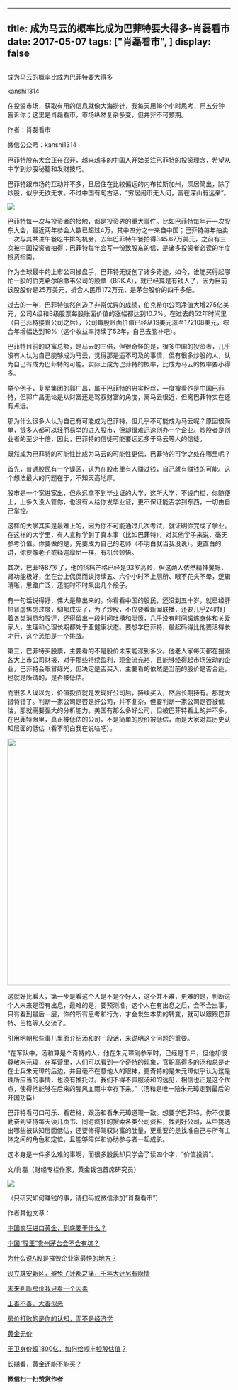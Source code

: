 
---
title:  成为马云的概率比成为巴菲特要大得多-肖磊看市
date: 2017-05-07
tags: ["肖磊看市", ]
display: false
---


## 



成为马云的概率比成为巴菲特要大得多




kanshi1314




在投资市场，获取有用的信息就像大海捞针，我每天用18个小时思考，用五分钟告诉你；这里是肖磊看市，市场纵然复杂多变，但并非不可预期。


作者：肖磊看市

微信公众号：kanshi1314



巴菲特股东大会正在召开，越来越多的中国人开始关注巴菲特的投资理念，希望从中学到炒股秘籍和发财技巧。



巴菲特跟市场的互动并不多，且居住在比较偏远的内布拉斯加州，深居简出，除了炒股，似乎无欲无求。不过中国有句古话，“穷居闹市无人问，富在深山有远亲”。



<img data-s="300,640" data-type="jpeg" src="http://mmbiz.qpic.cn/mmbiz_jpg/rIYcHn0KrPSpGNDUtq1nBeI02WlQMtssk9CbHd2sia0ZnJ2jGWmqHcTIyMJRSKOVk5licuMicCqW2ekPxNcW5R6CA/0?wx_fmt=jpeg" data-ratio="0.4726247987117552" data-w="1242"/>



巴菲特每一次与投资者的接触，都是投资界的重大事件。比如巴菲特每年开一次股东大会，最近两年参会人数已超过4万，其中四分之一来自中国；巴菲特每年拍卖一次与其共进午餐吃牛排的机会，去年巴菲特午餐拍得345.67万美元，之前有三次被中国投资者拍得；巴菲特每年会写一份致股东的信，是诸多投资者必读的年度投资指南。&nbsp;



作为全球最牛的上市公司操盘手，巴菲特无疑创了诸多奇迹，如今，谁能买得起哪怕一股的伯克希尔哈撒韦公司的股票（BRK.A），就已经算是有钱人了，因为目前该股股价是25万美元，折合人民币172万元，是茅台股价的四千多倍。



过去的一年，巴菲特依然创造了非常优异的成绩，伯克希尔公司净值大增275亿美元，公司A级和B级股票每股账面价值的涨幅都达到10.7%。在过去的52年时间里（自巴菲特接管公司之后），公司每股账面价值已经从19美元涨至172108美元，综合年增幅达到19%（这个收益率持续了52年，自己去脑补吧）。



巴菲特目前的财富总额，是马云的三倍，但很奇怪的是，很多中国的投资者，几乎没有人认为自己能够成为马云，觉得那是遥不可及的事情，但有很多炒股的人，认为自己有成为巴菲特的可能。实际上成为巴菲特的概率，比成为马云的概率要小得多。



举个例子，复星集团的郭广昌，属于巴菲特的忠实粉丝，一度被看作是中国巴菲特，但郭广昌无论是从财富还是驾驭财富的角度，离马云很近，但离巴菲特实在还有点远。



那为什么很多人认为自己有可能成为巴菲特，但几乎不可能成为马云呢？原因很简单，很多人都可以轻而易举的进入股市，但却很难迅速创办一个企业。炒股者是创业者的至少十倍，因此，巴菲特的信徒可能要远远多于马云等人的信徒。



既然成为巴菲特的可能性比成为马云的可能性更低，巴菲特的可学之处在哪里呢？



首先，普通股民有一个误区，认为在股市里有人赚过钱，自己就有赚钱的可能。这个想法最大的问题在于，不知天高地厚。



股市是一个宽进宽出，但永远拿不到毕业证的大学，这所大学，不设门槛，你随便上，上多久没人管你，也没有人给你发毕业证，更不保证能否学到东西，一切由自己掌控。



这样的大学其实是最难上的，因为你不可能通过几次考试，就证明你完成了学业。在这样的大学里，有人宣称学到了真本事（比如巴菲特），对其他学子来说，毫无参考价值。你要做的是，先要成为自己的老师（不明白就当我没说）。更直白的讲，你要像老子或释迦摩尼一样，有机会顿悟。



其次，巴菲特87岁了，他的搭档芒格已经是93岁高龄，但这两人依然精神矍铄，肾功能极好，坐在台上侃侃而谈持续五、六个小时不上厕所、眼不花头不晕，逻辑清晰，思路广泛，还能时不时飙出几个段子。



有一句话说得好，伟大是熬出来的。你看看中国的股民，还没到五十岁，就已经肝热肾虚焦虑过度，抑郁成灾了，为了炒股，不仅要看新闻联播，还要几乎24时盯着各类消息和股评，还得留出一段时间吐槽和泄愤，几乎没有时间锻炼身体和关爱家人，生理和心理长期都处于亚健康状态。要想学巴菲特，最起码得比他要活得长才行，这个恐怕是一个挑战。



第三，巴菲特买股票，主要看的不是股价未来能涨到多少。他老人家每天都在搜索各大上市公司财报，对于那些持续盈利，现金流充裕，且能够经得起市场波动的企业，巴菲特会眼冒绿光，但决定是否买入，主要看的依然是当前的股价是否合适，也就是所谓的，是否被低估。



而很多人误以为，价值投资就是发现好公司后，持续买入，然后长期持有。那就大错特错了。判断一家公司是否是好公司，并不复杂，但要判断一家公司是否被低估，那就需要强大的分析能力。美国有那么多好公司，但被巴菲特看上的并不多，在巴菲特眼里，真正被低估的公司，不是简单的股价被低估，而是大家对其历史认知层面的低估（看不明白我在说啥吧）。



<img data-s="300,640" data-type="jpeg" src="http://mmbiz.qpic.cn/mmbiz_jpg/rIYcHn0KrPSpGNDUtq1nBeI02WlQMtssj6RZttqhibqMlSuUeSWZ6CWJSxCylFre0S8hku2qOATDxYZiax15kFKQ/0?wx_fmt=jpeg" data-ratio="0.6409140369967355" data-w="919" style="width: 556px;"/>



这就好比看人，第一步是看这个人是不是个好人，这个并不难，更难的是，判断这个人未来是否有出息，最难的是，要预测准，这个人在有出息之后，会不会出事。只有看到最后一层，你的所有思考和行为，才会发生本质的转变，就可以跟跟巴菲特、芒格等人交流了。



引用明朝那些事儿里面介绍汤和的一段话，来说明这个问题的重要。



“在军队中，汤和算是个奇特的人，他在朱元璋刚参军时，已经是千户，但他却很尊敬朱元璋，在军营里，人们可以看到一个奇特的现象，官职高得多的汤和总是走在士兵朱元璋的后边，并且毫不在意他人的眼神，更奇特的是朱元璋似乎认为这是理所应当的事情，也没有推托过。我们不得不佩服汤和的远见，相信也正是这个优点，使得他能够在后来的腥风血雨中幸存下来。”（汤和是唯一陪朱元璋走到最后的开国功臣）



巴菲特看可口可乐、看芒格，跟汤和看朱元璋道理一致。想要学巴菲特，你不仅要勤奋到坚持每天读几页书、同时疯狂的搜索各类公司资料，找到好公司，从中挑选出哪些被认知层面低估，还要修得驾驭财富的肚量，更重要的是找准自己与所有主体之间的角色和定位，且能够陪伴和协助参与者一起成长。



这本身是一件多么难的事啊，而很多股民却只学会了读四个字，“价值投资”。



文/肖磊（财经专栏作家，黄金钱包首席研究员）



<img class="" data-ratio="1" data-s="300,640" src="http://mmbiz.qpic.cn/mmbiz_jpg/rIYcHn0KrPSjOtc2kgTPibsxhaoD4Krel3cd9hnIh6dkibBqkMukKKL7yLxCYzuogxEG3qoO5MCBQgbXbldPxcLw/640?wx_fmt=jpeg" data-type="jpeg" data-w="430" style="line-height: 25.6px; box-sizing: border-box !important; word-wrap: break-word !important; visibility: visible !important; width: auto !important;" width="auto"/>

（只研究如何赚钱的事，请扫码或微信添加“肖磊看市”）



作者其他文章：

[中国疯狂进口黄金，到底要干什么？](http://mp.weixin.qq.com/s?__biz=MjM5MDU4MjY2MA==&amp;mid=2652854447&amp;idx=1&amp;sn=1558567286029193329e4f5f9b97a6cd&amp;chksm=bda96a448adee35268a298e467ab284ebc54ff1b41e7625aaefb1edd459ea7662570c8da812d&amp;scene=21#wechat_redirect)

[中国“股王”贵州茅台会不会有坑？](http://mp.weixin.qq.com/s?__biz=MjM5MDU4MjY2MA==&amp;mid=2652854441&amp;idx=1&amp;sn=fd002c7a3a3e8fd9cea7a74303f0cb0a&amp;chksm=bda96a428adee35450997603d1cfa94afb833e98e870727b48f0cff4131d9d6e9d225a4d9107&amp;scene=21#wechat_redirect)

[为什么说A股是摧毁企业家最快的地方？](http://mp.weixin.qq.com/s?__biz=MjM5MDU4MjY2MA==&amp;mid=2652854416&amp;idx=1&amp;sn=380308026d9f00384918f3b2c0a0b78c&amp;chksm=bda96a7b8adee36dbf370c3f5d3009f6bc207aa80e2160e4aa7cc101afb77f73296f115d04e6&amp;scene=21#wechat_redirect)

[设立雄安新区，避免了迁都之痛，千年大计另有隐情](http://mp.weixin.qq.com/s?__biz=MjM5MDU4MjY2MA==&amp;mid=2652854374&amp;idx=1&amp;sn=65e247e6e3206530c3bb5d3c4711913e&amp;chksm=bda96a8d8adee39b101276bd599a8bbaf93dff103ff4962b71343a4644d8bfe421c0a2404904&amp;scene=21#wechat_redirect)

[未来判断房价我只看一个因素](http://mp.weixin.qq.com/s?__biz=MjM5MDU4MjY2MA==&amp;mid=2652854366&amp;idx=1&amp;sn=5fd86649bea088eb70eb43e30031a530&amp;chksm=bda96ab58adee3a37ae6d39423e93445a31062a4986d2ea17e86816f4d8f1285d2ee8e02a0c4&amp;scene=21#wechat_redirect)

[上善不善，大善似恶](http://mp.weixin.qq.com/s?__biz=MjM5MDU4MjY2MA==&amp;mid=2652854353&amp;idx=1&amp;sn=db2dd4809f3d7994aa277918a78bd966&amp;chksm=bda96aba8adee3acfee02939ee3b8440ed55cbf48c33f75c090e41e7e161106c74f85f222a00&amp;scene=21#wechat_redirect)

[房价打败的是你的认知，而不是经济学](http://mp.weixin.qq.com/s?__biz=MjM5MDU4MjY2MA==&amp;mid=2652854343&amp;idx=1&amp;sn=aead32191551f7d731a06e0254b1573d&amp;chksm=bda96aac8adee3bae0588ef9a1614731a29d8d456c23e42c91588e1e1205975fee17925198bd&amp;scene=21#wechat_redirect)

[黄金无价](http://mp.weixin.qq.com/s?__biz=MjM5MDU4MjY2MA==&amp;mid=2652854324&amp;idx=1&amp;sn=0aac12f8a34e293e163f38e9582094ff&amp;chksm=bda96adf8adee3c94fdff2e1e6feca93eee9190837973331080ac3a892d534e629122c43334a&amp;scene=21#wechat_redirect)

[王卫身价超1800亿，如何给顺丰控股估值？](http://mp.weixin.qq.com/s?__biz=MjM5MDU4MjY2MA==&amp;mid=2652854318&amp;idx=1&amp;sn=c49abd7eed0eeedd5b379fb292c1ef0b&amp;chksm=bda96ac58adee3d32b9ffbc86d7b66b317efe4c4a30773d25bdccc55952fcff83954b9cf697a&amp;scene=21#wechat_redirect)

[长期看，黄金还能不能买？](http://mp.weixin.qq.com/s?__biz=MjM5MDU4MjY2MA==&amp;mid=2652854460&amp;idx=1&amp;sn=97df6cd3f7dc7fa5f662cad1d0eb006e&amp;chksm=bda96a578adee34127bc02e54f814d5094e1cace038d7b0f885d679b726b55799b724880ec18&amp;scene=21#wechat_redirect)








**微信扫一扫赞赏作者**















